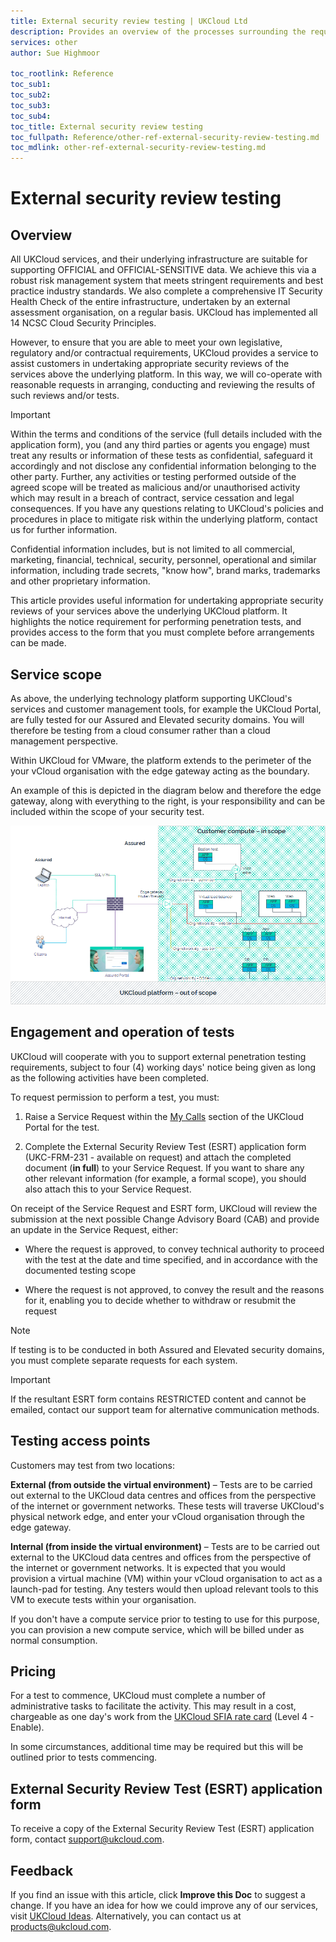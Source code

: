 ```yaml
---
title: External security review testing | UKCloud Ltd
description: Provides an overview of the processes surrounding the request of External Security Review Testing or Penetration Testing
services: other
author: Sue Highmoor

toc_rootlink: Reference
toc_sub1: 
toc_sub2:
toc_sub3:
toc_sub4:
toc_title: External security review testing
toc_fullpath: Reference/other-ref-external-security-review-testing.md
toc_mdlink: other-ref-external-security-review-testing.md
---
```


# External security review testing

## Overview

All UKCloud services, and their underlying infrastructure are suitable for supporting OFFICIAL and OFFICIAL-SENSITIVE data. We achieve this via a robust risk management system that meets stringent requirements and best practice industry standards. We also complete a comprehensive IT Security Health Check of the entire infrastructure, undertaken by an external assessment organisation, on a regular basis. UKCloud has implemented all 14 NCSC Cloud Security Principles.

However, to ensure that you are able to meet your own legislative, regulatory and/or contractual requirements, UKCloud provides a service to assist customers in undertaking appropriate security reviews of the services above the underlying platform. In this way, we will co-operate with reasonable requests in arranging, conducting and reviewing the results of such reviews and/or tests.

> [!IMPORTANT]
> Within the terms and conditions of the service (full details included with the application form), you (and any third parties or agents you engage) must treat any results or information of these tests as confidential, safeguard it accordingly and not disclose any confidential information belonging to the other party. Further, any activities or testing performed outside of the agreed scope will be treated as malicious and/or unauthorised activity which may result in a breach of contract, service cessation and legal consequences. If you have any questions relating to UKCloud's policies and procedures in place to mitigate risk within the underlying platform, contact us for further information.
>
> Confidential information includes, but is not limited to all commercial, marketing, financial, technical, security, personnel, operational and similar information, including trade secrets, "know how", brand marks, trademarks and other proprietary information.

This article provides useful information for undertaking appropriate security reviews of your services above the underlying UKCloud platform. It highlights the notice requirement for performing penetration tests, and provides access to the form that you must complete before arrangements can be made.

## Service scope

As above, the underlying technology platform supporting UKCloud's services and customer management tools, for example the UKCloud Portal, are fully tested for our Assured and Elevated security domains. You will therefore be testing from a cloud consumer rather than a cloud management perspective.

Within UKCloud for VMware, the platform extends to the perimeter of the your vCloud organisation with the edge gateway acting as the boundary.

An example of this is depicted in the diagram below and therefore the edge gateway, along with everything to the right, is your responsibility and can be included within the scope of your security test.

![Scope of external security review testing](images/other-esrt-scope.png)

## Engagement and operation of tests

UKCloud will cooperate with you to support external penetration testing requirements, subject to four (4) working days' notice being given as long as the following activities have been completed.

To request permission to perform a test, you must:

1. Raise a Service Request within the [My Calls](https://portal.ukcloud.com/support/ivanti) section of the UKCloud Portal for the test.

2. Complete the External Security Review Test (ESRT) application form (UKC-FRM-231 - available on request) and attach the completed document (**in full**) to your Service Request. If you want to share any other relevant information (for example, a formal scope), you should also attach this to your Service Request.

On receipt of the Service Request and ESRT form, UKCloud will review the submission at the next possible Change Advisory Board (CAB) and provide an update in the Service Request, either:

- Where the request is approved, to convey technical authority to proceed with the test at the date and time specified, and in accordance with the documented testing scope

- Where the request is not approved, to convey the result and the reasons for it, enabling you to decide whether to withdraw or resubmit the request

> [!NOTE]
> If testing is to be conducted in both Assured and Elevated security domains, you must complete separate requests for each system.

> [!IMPORTANT]
> If the resultant ESRT form contains RESTRICTED content and cannot be emailed, contact our support team for alternative communication methods.

## Testing access points

Customers may test from two locations:

**External (from outside the virtual environment)** – Tests are to be carried out external to the UKCloud data centres and offices from the perspective of the internet or government networks. These tests will traverse UKCloud's physical network edge, and enter your vCloud organisation through the edge gateway.

**Internal (from inside the virtual environment)** – Tests are to be carried out external to the UKCloud data centres and offices from the perspective of the internet or government networks. It is expected that you would provision a virtual machine (VM) within your vCloud organisation to act as a launch-pad for testing. Any testers would then upload relevant tools to this VM to execute tests within your organisation.

If you don't have a compute service prior to testing to use for this purpose, you can provision a new compute service, which will be billed under as normal consumption.

## Pricing

For a test to commence, UKCloud must complete a number of administrative tasks to facilitate the activity. This may result in a cost, chargeable as one day's work from the [UKCloud SFIA rate card](https://assets.digitalmarketplace.service.gov.uk/g-cloud-10/documents/92406/585894882747037-sfia-rate-card-2019-01-18-1511.pdf) (Level 4 - Enable).

In some circumstances, additional time may be required but this will be outlined prior to tests commencing.

## External Security Review Test (ESRT) application form

To receive a copy of the External Security Review Test (ESRT) application form, contact <support@ukcloud.com>.

## Feedback

If you find an issue with this article, click **Improve this Doc** to suggest a change. If you have an idea for how we could improve any of our services, visit [UKCloud Ideas](https://ideas.ukcloud.com). Alternatively, you can contact us at <products@ukcloud.com>.